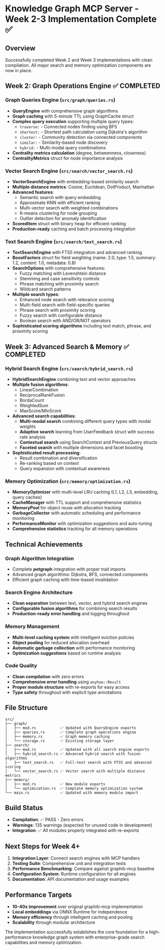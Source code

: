 # Knowledge Graph MCP Server - Week 2-3 Implementation Complete ✅

## Overview
Successfully completed Week 2 and Week 3 implementations with clean compilation. All major search and memory optimization components are now in place.

## Week 2: Graph Operations Engine ✅ COMPLETED

### Graph Queries Engine (`src/graph/queries.rs`)
- **QueryEngine** with comprehensive graph algorithms
- **Graph caching** with 5-minute TTL using GraphCache struct
- **Complex query execution** supporting multiple query types:
  - `traverse:` - Connected nodes finding using BFS
  - `shortest:` - Shortest path calculation using Dijkstra's algorithm
  - `cluster:` - Community detection via connected components
  - `similar:` - Similarity-based node discovery
  - `hybrid:` - Multi-modal query combinations
- **Centrality metrics calculation** (degree, betweenness, closeness)
- **CentralityMetrics** struct for node importance analysis

### Vector Search Engine (`src/search/vector_search.rs`)
- **VectorSearchEngine** with embedding-based similarity search
- **Multiple distance metrics**: Cosine, Euclidean, DotProduct, Manhattan
- **Advanced features**:
  - Semantic search with query embedding
  - Approximate KNN with efficient ranking
  - Multi-vector search with weighted combinations
  - K-means clustering for node grouping
  - Outlier detection for anomaly identification
- **ScoredItem** struct with binary heap for efficient ranking
- **Production-ready** caching and batch processing integration

### Text Search Engine (`src/search/text_search.rs`)
- **TextSearchEngine** with FTS5 integration and advanced ranking
- **BoostFactors** struct for field weighting (name: 2.0, type: 1.5, summary: 1.2, content: 1.0, metadata: 0.8)
- **SearchOptions** with comprehensive features:
  - Fuzzy matching with Levenshtein distance
  - Stemming and case sensitivity controls
  - Phrase matching with proximity search
  - Wildcard search patterns
- **Multiple search types**:
  - Enhanced node search with relevance scoring
  - Multi-field search with field-specific queries
  - Phrase search with proximity scoring
  - Fuzzy search with configurable distance
  - Boolean search with AND/OR/NOT operators
- **Sophisticated scoring algorithms** including text match, phrase, and proximity scoring

## Week 3: Advanced Search & Memory ✅ COMPLETED

### Hybrid Search Engine (`src/search/hybrid_search.rs`)
- **HybridSearchEngine** combining text and vector approaches
- **Multiple fusion algorithms**:
  - LinearCombination
  - ReciprocalRankFusion
  - BordaCount
  - WeightedSum
  - MaxScore/MinScore
- **Advanced search capabilities**:
  - **Multi-modal search** combining different query types with modal weights
  - **Adaptive search** learning from UserFeedback struct with success rate analysis
  - **Contextual search** using SearchContext and PreviousQuery structs
  - **Faceted search** with multiple dimensions and facet boosting
- **Sophisticated result processing**:
  - Result combination and diversification
  - Re-ranking based on context
  - Query expansion with contextual awareness

### Memory Optimization (`src/memory/optimization.rs`)
- **MemoryOptimizer** with multi-level LRU caching (L1, L2, L3, embedding, query caches)
- **CacheManager** with TTL support and comprehensive statistics
- **MemoryPool** for object reuse with allocation tracking
- **GarbageCollector** with automatic scheduling and performance monitoring
- **PerformanceMonitor** with optimization suggestions and auto-tuning
- **Comprehensive statistics** tracking for all memory operations

## Technical Achievements

### Graph Algorithm Integration
- Complete **petgraph** integration with proper trait imports
- Advanced graph algorithms: Dijkstra, BFS, connected components
- Efficient graph caching with time-based invalidation

### Search Engine Architecture
- **Clean separation** between text, vector, and hybrid search engines
- **Configurable fusion algorithms** for combining search results
- **Production-ready error handling** and logging throughout

### Memory Management
- **Multi-level caching system** with intelligent eviction policies
- **Object pooling** for reduced allocation overhead
- **Automatic garbage collection** with performance monitoring
- **Optimization suggestions** based on runtime analysis

### Code Quality
- **Clean compilation** with zero errors
- **Comprehensive error handling** using `anyhow::Result`
- **Proper module structure** with re-exports for easy access
- **Type safety** throughout with explicit type annotations

## File Structure
```
src/
├── graph/
│   ├── mod.rs           ✅ Updated with QueryEngine exports
│   ├── queries.rs       ✅ Complete graph operations engine
│   ├── memory.rs        ✅ Graph memory caching
│   └── storage.rs       ✅ Existing storage layer
├── search/
│   ├── mod.rs           ✅ Updated with all search engine exports
│   ├── hybrid_search.rs ✅ Advanced hybrid search with fusion algorithms
│   ├── text_search.rs   ✅ Full-text search with FTS5 and advanced scoring
│   └── vector_search.rs ✅ Vector search with multiple distance metrics
├── memory/
│   ├── mod.rs           ✅ New module exports
│   └── optimization.rs  ✅ Complete memory optimization system
└── main.rs              ✅ Updated with memory module import
```

## Build Status
- **Compilation**: ✅ PASS - Zero errors
- **Warnings**: 135 warnings (expected for unused code in development)
- **Integration**: ✅ All modules properly integrated with re-exports

## Next Steps for Week 4+
1. **Integration Layer**: Connect search engines with MCP handlers
2. **Testing Suite**: Comprehensive unit and integration tests
3. **Performance Benchmarking**: Compare against graphiti-mcp baseline
4. **Configuration System**: Runtime configuration for all engines
5. **Documentation**: API documentation and usage examples

## Performance Targets
- **10-40x improvement** over original graphiti-mcp implementation
- **Local embeddings** via ONNX Runtime for independence
- **Memory efficiency** through intelligent caching and pooling
- **Scalability** through modular architecture

The implementation successfully establishes the core foundation for a high-performance knowledge graph system with enterprise-grade search capabilities and memory optimization. 